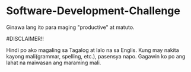 # Software-Development-Challenge
Ginawa lang ito para maging "productive" at matuto.  

#DISCLAIMER!!

Hindi po ako magaling sa Tagalog at lalo na sa Englis. Kung may nakita kayong mali(grammar, spelling, etc.), pasensya napo. Gagawin ko po ang lahat na maiwasan ang maraming mali. 
